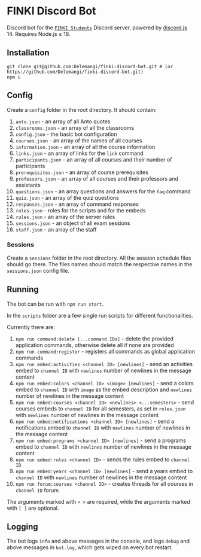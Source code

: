 # FINKI Discord Bot

Discord bot for the [`FINKI Students`](https://discord.gg/finki-studenti-810997107376914444) Discord server, powered by [discord.js](https://github.com/discordjs/discord.js) 14. Requires Node.js ≥ 18.

## Installation

```shell
git clone git@github.com:Delemangi/finki-discord-bot.git # (or https://github.com/Delemangi/finki-discord-bot.git)
npm i
```

## Config

Create a `config` folder in the root directory. It should contain:

1. `anto.json` - an array of all Anto quotes
2. `classrooms.json` - an array of all the classrooms
3. `config.json` - the basic bot configuration
4. `courses.json` - an array of the names of all courses
5. `information.json` - an array of all the course information
6. `links.json` - an array of links for the `link` command
7. `participants.json` - an array of all courses and their number of participants
8. `prerequisites.json` - an array of course prerequisites
9. `professors.json` - an array of all courses and their professors and assistants
10. `questions.json` - an array questions and answers for the `faq` command
11. `quiz.json` - an array of the quiz questions
12. `responses.json` - an array of command responses
13. `roles.json` - roles for the scripts and for the embeds
14. `rules.json` - an array of the server rules
15. `sessions.json` - an object of all exam sessions
16. `staff.json` - an array of the staff

### Sessions

Create a `sessions` folder in the root directory. All the session schedule files should go there. The files names should match the respective names in the `sessions.json` config file.

## Running

The bot can be run with `npm run start`.

In the `scripts` folder are a few single run scripts for different functionalities.

Currently there are:

1. `npm run command:delete [...command IDs]` - delete the provided application commands, otherwise delete all if none are provided
2. `npm run command:register` - registers all commands as global application commands
3. `npm run embed:activities <channel ID> [newlines]` - send an activities embed to `channel ID`  with `newlines` number of newlines in the message content  
4. `npm run embed:colors <channel ID> <image> [newlines]` - send a colors embed to `channel ID` with `image` as the embed description and `newlines` number of newlines in the message content
5. `npm run embed:courses <channel ID> <newlines> <...semesters>` - send courses embeds to `channel ID` for all semesters, as set in `roles.json` with `newlines` number of newlines in the message content
6. `npm run embed:notifications <channel ID> [newlines]` - send a notifications embed to `channel ID` with `newlines` number of newlines in the message content
7. `npm run embed:programs <channel ID> [newlines]` - send a programs embed to `channel ID` with `newlines` number of newlines in the message content
8. `npm run embed:rules <channel ID>` - sends the rules embed to `channel ID`
9. `npm run embed:years <channel ID> [newlines]` - send a years embed to `channel ID` with `newlines` number of newlines in the message content
10. `npm run forum:courses <channel ID>` - creates threads for all courses in `channel ID` forum

The arguments marked with `< >` are required, while the arguments marked with `[ ]` are optional.

## Logging

The bot logs `info` and above messages in the console, and logs `debug` and above messages in `bot.log`, which gets wiped on every bot restart.
